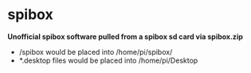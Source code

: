 # spibox
<b>Unofficial spibox software pulled from a spibox sd card via spibox.zip</b> <br />
* /spibox would be placed into /home/pi/spibox/ 
* *.desktop files would be placed into /home/pi/Desktop
